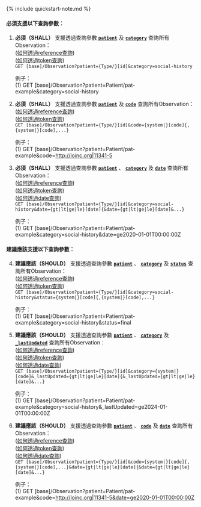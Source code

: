 {% include quickstart-note.md %}

#### 必須支援以下查詢參數：

1. **必須（SHALL）** 支援透過查詢參數 **[`patient`](SearchParameter-Observation-patient.html)** 及 **[`category`](SearchParameter-Observation-category.html)** 查詢所有Observation：               
    ([如何透過reference查詢](http://hl7.org/fhir/R4/search.html#reference))    
    ([如何透過token查詢](http://hl7.org/fhir/R4/search.html#token))  
    `GET [base]/Observation?patient={Type/}[id]&category=social-history`

    例子：  
      (1) GET [base]/Observation?patient=Patient/pat-example&category=social-history


2. **必須（SHALL）** 支援透過查詢參數 **[`patient`](SearchParameter-Observation-patient.html)** 及  **[`code`](SearchParameter-Observation-clinical-code.html)** 查詢所有Observation：               
    ([如何透過reference查詢](http://hl7.org/fhir/R4/search.html#reference))    
    ([如何透過token查詢](http://hl7.org/fhir/R4/search.html#token))  
    `GET [base]/Observation?patient={Type/}[id]&code={system|}[code]{,{system|}[code],...}`

    例子：  
      (1) GET [base]/Observation?patient=Patient/pat-example&code=http://loinc.org|11341-5


3. **必須（SHALL）** 支援透過查詢參數 **[`patient`](SearchParameter-Observation-patient.html)** 、 **[`category`](SearchParameter-Observation-category.html)** 及 **[`date`](SearchParameter-Observation-date.html)** 查詢所有Observation：               
    ([如何透過reference查詢](http://hl7.org/fhir/R4/search.html#reference))    
    ([如何透過token查詢](http://hl7.org/fhir/R4/search.html#token))  
    ([如何透過date查詢](http://hl7.org/fhir/R4/search.html#date))  
    `GET [base]/Observation?patient={Type/}[id]&category=social-history&date={gt|lt|ge|le}[date]{&date={gt|lt|ge|le}[date]&...}`

    例子：  
      (1) GET [base]/Observation?patient=Patient/pat-example&category=social-history&date=ge2020-01-01T00:00:00Z

#### 建議應該支援以下查詢參數：


4. **建議應該（SHOULD）** 支援透過查詢參數 **[`patient`](SearchParameter-Observation-patient.html)** 、 **[`category`](SearchParameter-Observation-category.html)** 及 **[`status`](SearchParameter-Observation-status.html)** 查詢所有Observation：               
    ([如何透過reference查詢](http://hl7.org/fhir/R4/search.html#reference))    
    ([如何透過token查詢](http://hl7.org/fhir/R4/search.html#token))   
    `GET [base]/Observation?patient={Type/}[id]&category=social-history&status={system|}[code]{,{system|}[code],...}`

    例子：  
      (1) GET [base]/Observation?patient=Patient/pat-example&category=social-history&status=final


5. **建議應該（SHOULD）** 支援透過查詢參數 **[`patient`](SearchParameter-Observation-patient.html)** 、 **[`category`](SearchParameter-Observation-category.html)** 及 **[`_lastUpdated`](SearchParameter-Observation-lastupdated.html)** 查詢所有Observation：               
    ([如何透過reference查詢](http://hl7.org/fhir/R4/search.html#reference))    
    ([如何透過token查詢](http://hl7.org/fhir/R4/search.html#token))  
    ([如何透過date查詢](http://hl7.org/fhir/R4/search.html#date))  
    `GET [base]/Observation?patient={Type/}[id]&category={system|}[code]&_lastUpdated={gt|lt|ge|le}[date]{&_lastUpdated={gt|lt|ge|le}[date]&...}`

    例子：  
      (1) GET [base]/Observation?patient=Patient/pat-example&category=social-history&_lastUpdated=ge2024-01-01T00:00:00Z


6. **建議應該（SHOULD）** 支援透過查詢參數 **[`patient`](SearchParameter-Observation-patient.html)** 、 **[`code`](SearchParameter-Observation-clinical-code.html)** 及 **[`date`](SearchParameter-Observation-date.html)** 查詢所有Observation：               
    ([如何透過reference查詢](http://hl7.org/fhir/R4/search.html#reference))    
    ([如何透過token查詢](http://hl7.org/fhir/R4/search.html#token))  
    ([如何透過date查詢](http://hl7.org/fhir/R4/search.html#date))  
    `GET [base]/Observation?patient={Type/}[id]&code={system|}[code]{,{system|}[code],...}&date={gt|lt|ge|le}[date]{&date={gt|lt|ge|le}[date]&...}`

    例子：  
      (1) GET [base]/Observation?patient=Patient/pat-example&code=http://loinc.org|11341-5&date=ge2020-01-01T00:00:00Z